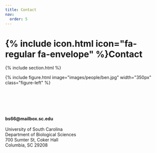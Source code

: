 ```yaml
---
title: Contact
nav:
  order: 5
---
```


# {% include icon.html icon="fa-regular fa-envelope" %}Contact


{% include section.html %}

<div class="research-content">

  {% include figure.html image="images/people/ben.jpg" width="350px" class="figure-left" %}

  <p>
  <br>
  <br>
  <br>
  <br>
  <br>
  <b>bs66@mailbox.sc.edu</b>
  <br>
  <br>
  University of South Carolina
  <br>
  Department of Biological Sciences
  <br>
  700 Sumter St, Coker Hall
  <br>
  Columbia, SC 29208
  </p>

</div>